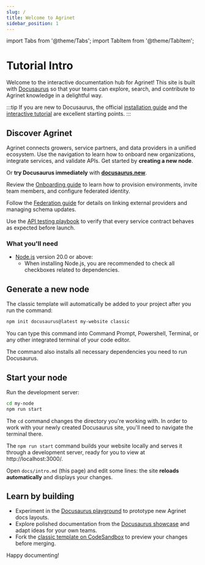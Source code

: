 ```yaml
---
slug: /
title: Welcome to Agrinet
sidebar_position: 1
---
```


import Tabs from '@theme/Tabs';
import TabItem from '@theme/TabItem';

# Tutorial Intro

Welcome to the interactive documentation hub for Agrinet! This site is built with [Docusaurus](https://docusaurus.io/) so that your teams can explore, search, and contribute to Agrinet knowledge in a delightful way.

:::tip
If you are new to Docusaurus, the official [installation guide](https://docusaurus.io/docs/installation) and the [interactive tutorial](https://tutorial.docusaurus.io/docs/intro) are excellent starting points.
:::

## Discover Agrinet

Agrinet connects growers, service partners, and data providers in a unified ecosystem. Use the navigation to learn how to onboard new organizations, integrate services, and validate APIs. Get started by **creating a new node**.

Or **try Docusaurus immediately** with **[docusaurus.new](https://docusaurus.new)**.

<Tabs>
  <TabItem value="start" label="Get set up">

Review the [Onboarding guide](onboarding) to learn how to provision environments, invite team members, and configure federated identity.

  </TabItem>
  <TabItem value="integrate" label="Integrate services">

Follow the [Federation guide](federation-guide) for details on linking external providers and managing schema updates.

  </TabItem>
  <TabItem value="test" label="Validate APIs">

Use the [API testing playbook](api-testing) to verify that every service contract behaves as expected before launch.

  </TabItem>
</Tabs>

### What you'll need

- [Node.js](https://nodejs.org/en/download/) version 20.0 or above:
  - When installing Node.js, you are recommended to check all checkboxes related to dependencies.

## Generate a new node

The classic template will automatically be added to your project after you run the command:

```bash
npm init docusaurus@latest my-website classic
```

You can type this command into Command Prompt, Powershell, Terminal, or any other integrated terminal of your code editor.

The command also installs all necessary dependencies you need to run Docusaurus.

## Start your node

Run the development server:

```bash
cd my-node
npm run start
```

The `cd` command changes the directory you're working with. In order to work with your newly created Docusaurus site, you'll need to navigate the terminal there.

The `npm run start` command builds your website locally and serves it through a development server, ready for you to view at http://localhost:3000/.

Open `docs/intro.md` (this page) and edit some lines: the site **reloads automatically** and displays your changes.

## Learn by building

- Experiment in the [Docusaurus playground](https://docusaurus.io/docs/playground) to prototype new Agrinet docs layouts.
- Explore polished documentation from the [Docusaurus showcase](https://docusaurus.io/showcase?tags=favorite) and adapt ideas for your own teams.
- Fork the [classic template on CodeSandbox](https://codesandbox.io/p/sandbox/github/facebook/docusaurus/tree/main/examples/classic?privacy=public) to preview your changes before merging.

Happy documenting!
